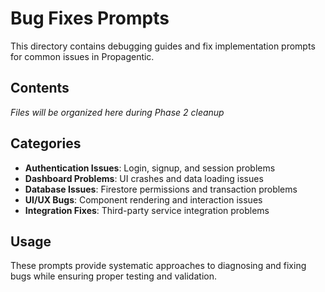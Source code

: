 # Bug Fixes Prompts

This directory contains debugging guides and fix implementation prompts for common issues in Propagentic.

## Contents

*Files will be organized here during Phase 2 cleanup*

## Categories

- **Authentication Issues**: Login, signup, and session problems
- **Dashboard Problems**: UI crashes and data loading issues  
- **Database Issues**: Firestore permissions and transaction problems
- **UI/UX Bugs**: Component rendering and interaction issues
- **Integration Fixes**: Third-party service integration problems

## Usage

These prompts provide systematic approaches to diagnosing and fixing bugs while ensuring proper testing and validation. 